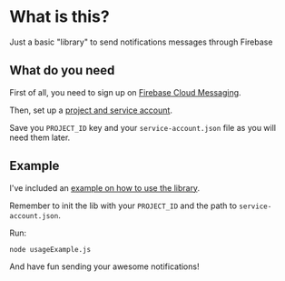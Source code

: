 # What is this?

Just a basic "library" to send notifications messages through Firebase

## What do you need

First of all, you need to sign up on [Firebase Cloud Messaging](https://firebase.google.com/docs/cloud-messaging).

Then, set up a [project and service account](https://firebase.google.com/docs/admin/setup#set-up-project-and-service-account).

Save you `PROJECT_ID` key and your `service-account.json` file as you will need them later. 

## Example

I've included an [example on how to use the library](usageExample.js).

Remember to init the lib with your `PROJECT_ID` and the path to `service-account.json`.

Run:
```
node usageExample.js
```

And have fun sending your awesome notifications!
